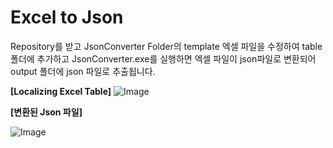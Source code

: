 Excel to Json
========================
 
 Repository를 받고 JsonConverter Folder의 template 엑셀 파일을 수정하여 table 폴더에 추가하고 JsonConverter.exe를 실행하면 엑셀 파일이 json파일로 변환되어
 output 폴더에 json 파일로 추출됩니다.
 
 
**[Localizing Excel Table]**
![Image](https://github.com/user-attachments/assets/b7b726e6-5397-408b-99f9-c6d347f20c79)   


**[변환된 Json 파일]**

![Image](https://github.com/user-attachments/assets/f9b22629-a4dc-4e6e-bec6-6ecc8729cd49)   
